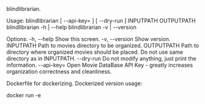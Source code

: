 blindlibrarian.

Usage:
  blindlibrarian [ --api-key=<key> ] [ --dry-run ] INPUTPATH OUTPUTPATH
  blindlibrarian -h | --help
  blindlibrarian -v | --version
  
Options:
  -h, --help            Show this screen.
  -v, --version         Show version.
  INPUTPATH             Path to movies directory to be organized.
  OUTPUTPATH            Path to directory where organized movies should be placed. Do not use same directory as in INPUTPATH.
  --dry-run             Do not modify anything, just print the information.
  --api-key=<key>       Open Movie DataBase API Key - greatly increases organization correctness and cleanliness.
  
  
  
  
Dockerfile for dockerizing. Dockerized version usage:

docker run -e 